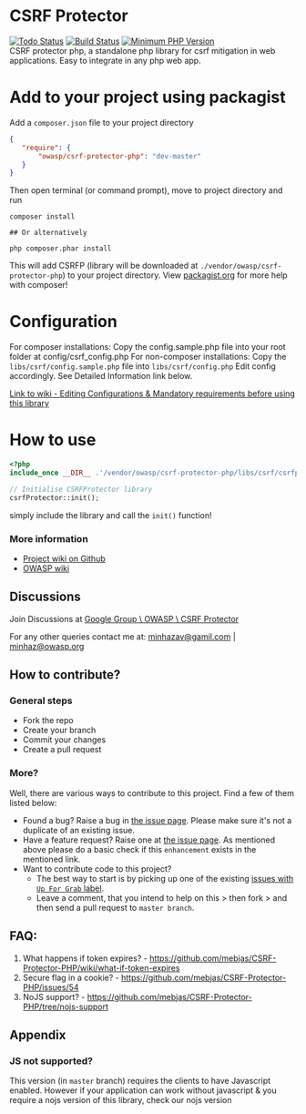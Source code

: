 CSRF Protector
==========================
[![Todo Status](http://todofy.org/b/mebjas/CSRF-Protector-PHP)](http://todofy.org/r/mebjas/CSRF-Protector-PHP)
[![Build Status](https://travis-ci.org/mebjas/CSRF-Protector-PHP.svg?branch=master)](https://travis-ci.org/mebjas/CSRF-Protector-PHP) 
[![Minimum PHP Version](https://img.shields.io/badge/php-%3E%3D%205.4-8892BF.svg)](https://php.net/)
<br>CSRF protector php, a standalone php library for csrf mitigation in web applications. Easy to integrate in any php web app. 

# Add to your project using packagist
 Add a `composer.json` file to your project directory
 ```json
 {
    "require": {
        "owasp/csrf-protector-php": "dev-master"
    }
}
```
Then open terminal (or command prompt), move to project directory and run
```shell
composer install

## Or alternatively

php composer.phar install
```
This will add CSRFP (library will be downloaded at `./vendor/owasp/csrf-protector-php`) to your project directory. View [packagist.org](https://packagist.org/) for more help with composer!

# Configuration
For composer installations: Copy the config.sample.php file into your root folder at config/csrf_config.php
For non-composer installations: Copy the `libs/csrf/config.sample.php` file into `libs/csrf/config.php`
Edit config accordingly. See Detailed Information link below.

[Link to wiki - Editing Configurations & Mandatory requirements before using this library](https://github.com/mebjas/CSRF-Protector-PHP/wiki/Configurations)

# How to use
```php
<?php
include_once __DIR__ .'/vendor/owasp/csrf-protector-php/libs/csrf/csrfprotector.php';

// Initialise CSRFProtector library
csrfProtector::init();
```
simply include the library and call the `init()` function!

### More information 
 - [Project wiki on Github](https://github.com/mebjas/CSRF-Protector-PHP/wiki)
 - [OWASP wiki](https://www.owasp.org/index.php/CSRFProtector_Project)

## Discussions
Join Discussions at [Google Group \ OWASP \ CSRF Protector](https://groups.google.com/a/owasp.org/forum/#!forum/csrfprotector-project)

For any other queries contact me at: minhazav@gamil.com | minhaz@owasp.org

## How to contribute?
### General steps
 - Fork the repo
 - Create your branch
 - Commit your changes
 - Create a pull request

### More?
Well, there are various ways to contribute to this project. Find a few of them listed below:
 - Found a bug? Raise a bug in [the issue page](https://github.com/mebjas/CSRF-Protector-PHP/issues?q=is%3Aissue+is%3Aopen+label%3Abug). Please make sure it's not a duplicate of an existing issue.
 - Have a feature request? Raise one at [the issue page](https://github.com/mebjas/CSRF-Protector-PHP/issues?q=is%3Aissue+is%3Aopen+label%3Aenhancement). As mentioned above please do a basic check if this `enhancement` exists in the mentioned link.
 - Want to contribute code to this project?
   - The best way to start is by picking up one of the existing [issues with `Up For Grab` label](https://github.com/mebjas/CSRF-Protector-PHP/issues?q=is%3Aissue+is%3Aopen+label%3A%22Up+For+Grabs%22). 
   - Leave a comment, that you intend to help on this > then fork > and then send a pull request to `master branch`.

## FAQ:
1. What happens if token expires? - https://github.com/mebjas/CSRF-Protector-PHP/wiki/what-if-token-expires
2. Secure flag in a cookie? - https://github.com/mebjas/CSRF-Protector-PHP/issues/54
3. NoJS support? - https://github.com/mebjas/CSRF-Protector-PHP/tree/nojs-support

## Appendix

### JS not supported?
This version (in `master` branch) requires the clients to have Javascript enabled. However if your application can work without javascript & you require a nojs version of this library, check our nojs version
